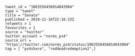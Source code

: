 ```
tweet_id = "1063556456014843904"
type = "tweet"
title = "Sonata"
published = 2018-11-16T22:16:33Z
retweets = 1
favourites = 1
source = "twitter"
twitter_account = "norms_ps4"
source_url = "https://twitter.com/norms_ps4/status/1063556456014843904"
tag = [ "ps4share", "reddeadredemption2",]
```

<p class='image'><img src='https://mnf.m17s.net/2018/11/16/DsKC9TGW0AII1py.jpg' alt=''></p>

